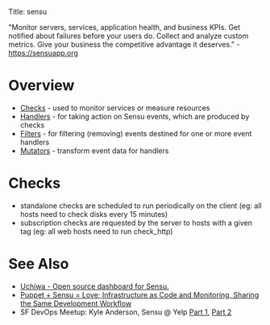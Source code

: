 Title: sensu

"Monitor servers, services, application health, and business KPIs. Get notified about failures before your users do. Collect and analyze custom metrics. Give your business the competitive advantage it deserves." - <https://sensuapp.org>

# Overview

- [Checks](https://sensuapp.org/docs/latest/getting-started-with-checks) - used to monitor services or measure resources
- [Handlers](https://sensuapp.org/docs/latest/getting-started-with-handlers) - for taking action on Sensu events, which are produced by checks
- [Filters](https://sensuapp.org/docs/latest/getting-started-with-filters) - for filtering (removing) events destined for one or more event handlers
- [Mutators](https://sensuapp.org/docs/latest/getting-started-with-mutators) - transform event data for handlers

# Checks
- standalone checks are scheduled to run periodically on the client (eg: all hosts need to check disks every 15 minutes)
- subscription checks are requested by the server to hosts with a given tag (eg: all web hosts need to run check_http)

# See Also

- [Uchiwa - Open source dashboard for Sensu.](https://uchiwa.io/)
- [Puppet + Sensu = Love; Infrastructure as Code and Monitoring, Sharing the Same Development Workflow](https://puppetlabs.com/presentations/puppet-sensu-love-infrastructure-code-and-monitoring-sharing-same-development-workflow)
- SF DevOps Meetup: Kyle Anderson, Sensu @ Yelp [Part 1](https://vimeo.com/92770954), [Part 2](https://vimeo.com/92838680)
